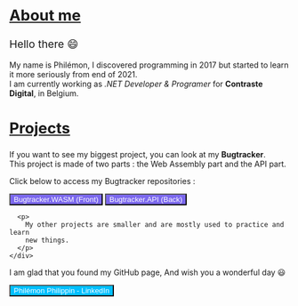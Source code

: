 <!DOCTYPE html>
<html>
<body>
    <div>
      <h2 style="font-size: 1.7rem; text-decoration: underline">About me</h2>
      <p>
        <span style="font-size: 1.2rem">Hello there 😄</span> <br />
        <br />
        My name is Philémon, I discovered programming in 2017 but started to
        learn it more seriously from end of 2021. <br />
        I am currently working as
        <span style="font-style: italic">.NET Developer & Programer </span>
        for <span style="font-weight: bold">Contraste Digital</span>, in
        Belgium.
      </p>
    </div>
    <div>
      <h2 style="font-size: 1.7rem; text-decoration: underline">Projects</h2>
      <p>
        If you want to see my biggest project, you can look at my
        <span style="font-weight: bold">Bugtracker</span>. <br />This project is
        made of two parts : the Web Assembly part and the API part.
      </p>
      <p>Click below to access my Bugtracker repositories :</p>
      <a href="https://github.com/Tarcacode/Bugtracker.WASM-repo"
        ><button style="background-color: mediumslateblue; color: white">
          Bugtracker.WASM (Front)
        </button></a
      >
      <a href="https://github.com/Tarcacode/Bugtracker.API-repo"
        ><button style="background-color: mediumslateblue; color: white">
          Bugtracker.API (Back)
        </button></a
      >

      <p>
        My other projects are smaller and are mostly used to practice and learn
        new things.
      </p>
    </div>
  </body>
  <footer>
    <p>
      I am glad that you found my GitHub page, And wish you a wonderful day 😃
    </p>
    <a href="https://www.linkedin.com/in/philemonphilippin/"
      ><button style="background-color: deepskyblue; color: white">
        Philémon Philippin - LinkedIn
      </button></a
    >
  </footer>
  </html>




